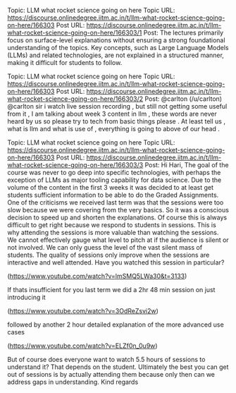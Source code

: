Topic: LLM what rocket science going on here
Topic URL: https://discourse.onlinedegree.iitm.ac.in/t/llm-what-rocket-science-going-on-here/166303
Post URL: https://discourse.onlinedegree.iitm.ac.in/t/llm-what-rocket-science-going-on-here/166303/1
Post:  The lectures primarily focus on surface-level explanations without ensuring a strong foundational understanding of the topics. Key concepts, such as Large Language Models (LLMs) and related technologies, are not explained in a structured manner, making it difficult for students to follow. 

Topic: LLM what rocket science going on here
Topic URL: https://discourse.onlinedegree.iitm.ac.in/t/llm-what-rocket-science-going-on-here/166303
Post URL: https://discourse.onlinedegree.iitm.ac.in/t/llm-what-rocket-science-going-on-here/166303/2
Post:  @carlton (/u/carlton) @carlton  sir i watch live session recording , but still not getting some useful from it , I am talking about week 3 content in llm , these words are never heard by us so please try to tech from basic things please . At least tell us , what is llm and what is use of , everything is going to above of our head . 

Topic: LLM what rocket science going on here
Topic URL: https://discourse.onlinedegree.iitm.ac.in/t/llm-what-rocket-science-going-on-here/166303
Post URL: https://discourse.onlinedegree.iitm.ac.in/t/llm-what-rocket-science-going-on-here/166303/3
Post:  Hi Hari, 
 The goal of the course was never to go deep into specific technologies, with perhaps the exception of LLMs as major tooling capability for data science. Due to the volume of the content in the first 3 weeks it was decided to at least get students sufficient information to be able to do the Graded Assignments. One of the criticisms we received last term was that the sessions were too slow because we were covering from the very basics. So it was a conscious decision to speed up and shorten the explanations. Of course this is always difficult to get right because we respond to students in sessions. This is why attending the sessions is more valuable than watching the sessions. We cannot effectively gauge what level to pitch at if the audience is silent or not involved. We can only guess the level of the vast silent mass of students. The quality of sessions only improve when the sessions are interactive and well attended. 
 Have you watched this session in particular? 
 

 (https://www.youtube.com/watch?v=lmSMQ5LWa30&t=3133) 
 
 
 
 If thats insufficient for you last term we did a 2hr 48 min session on just introducing it 
 

 (https://www.youtube.com/watch?v=3OdReZsvi2w) 
 
 
 
 followed by another 2 hour detailed explanation of the more advanced use cases 
 

 (https://www.youtube.com/watch?v=ELZf0n_0u9w) 
 
 
 
 But of course does everyone want to watch 5.5 hours of sessions to understand it? That depends on the student. 
 Ultimately the best you can get out of sessions is by actually attending them because only then can we address gaps in understanding. 
 Kind regards 
